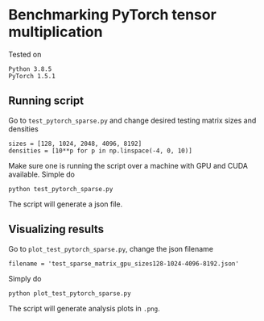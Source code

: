 # Benchmarking PyTorch tensor multiplication

Tested on
``` 
Python 3.8.5
PyTorch 1.5.1
```

## Running script
Go to `test_pytorch_sparse.py` and change desired testing matrix sizes and densities
```
sizes = [128, 1024, 2048, 4096, 8192]
densities = [10**p for p in np.linspace(-4, 0, 10)]
```

Make sure one is running the script over a machine with GPU and CUDA available. Simple do
```
python test_pytorch_sparse.py
```

The script will generate a json file.

## Visualizing results
Go to `plot_test_pytorch_sparse.py`, change the json filename
```
filename = 'test_sparse_matrix_gpu_sizes128-1024-4096-8192.json'
```

Simply do
```
python plot_test_pytorch_sparse.py
```

The script will generate analysis plots in `.png`.